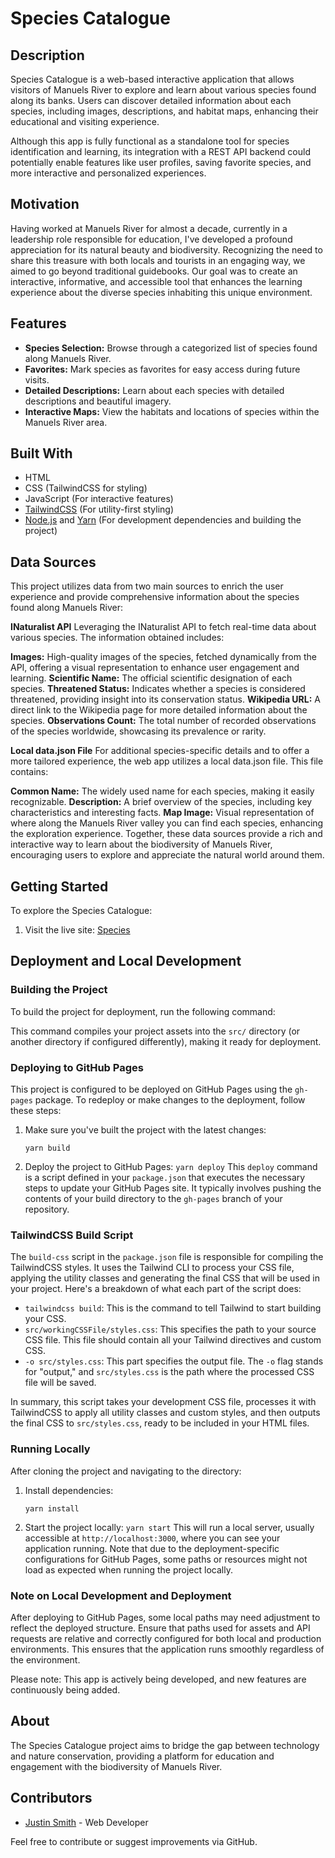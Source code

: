 # Species Catalogue

## Description

Species Catalogue is a web-based interactive application that allows visitors of
Manuels River to explore and learn about various species found along its banks.
Users can discover detailed information about each species, including images,
descriptions, and habitat maps, enhancing their educational and visiting
experience.

Although this app is fully functional as a standalone tool for species
identification and learning, its integration with a REST API backend could
potentially enable features like user profiles, saving favorite species, and
more interactive and personalized experiences.

## Motivation

Having worked at Manuels River for almost a decade, currently in a leadership role responsible for education, I've developed a profound appreciation for its natural beauty and biodiversity. Recognizing the need to share this treasure with both locals and tourists in an engaging way, we aimed to go beyond traditional guidebooks. Our goal was to create an interactive, informative, and accessible tool that enhances the learning experience about the diverse species inhabiting this unique environment.

## Features

- **Species Selection:** Browse through a categorized list of species found
  along Manuels River.
- **Favorites:** Mark species as favorites for easy access during future visits.
- **Detailed Descriptions:** Learn about each species with detailed descriptions
  and beautiful imagery.
- **Interactive Maps:** View the habitats and locations of species within the
  Manuels River area.

## Built With

- HTML
- CSS (TailwindCSS for styling)
- JavaScript (For interactive features)
- [TailwindCSS](https://tailwindcss.com/) (For utility-first styling)
- [Node.js](https://nodejs.org/) and [Yarn](https://yarnpkg.com/) (For
  development dependencies and building the project)


## Data Sources

This project utilizes data from two main sources to enrich the user experience and provide comprehensive information about the species found along Manuels River:

**INaturalist API**
Leveraging the INaturalist API to fetch real-time data about various species. The information obtained includes:

**Images:** High-quality images of the species, fetched dynamically from the API, offering a visual representation to enhance user engagement and learning.
**Scientific Name:** The official scientific designation of each species.
**Threatened Status:** Indicates whether a species is considered threatened, providing insight into its conservation status.
**Wikipedia URL:** A direct link to the Wikipedia page for more detailed information about the species.
**Observations Count:** The total number of recorded observations of the species worldwide, showcasing its prevalence or rarity.

**Local data.json File**
For additional species-specific details and to offer a more tailored experience, the web app utilizes a local data.json file. This file contains:

**Common Name:** The widely used name for each species, making it easily recognizable.
**Description:** A brief overview of the species, including key characteristics and interesting facts.
**Map Image:** Visual representation of where along the Manuels River valley you can find each species, enhancing the exploration experience.
Together, these data sources provide a rich and interactive way to learn about the biodiversity of Manuels River, encouraging users to explore and appreciate the natural world around them.

## Getting Started

To explore the Species Catalogue:

1. Visit the live site:
   [Species](https://justindotrocks.github.io/Species/)

## Deployment and Local Development

### Building the Project

To build the project for deployment, run the following command:

This command compiles your project assets into the `src/` directory (or another
directory if configured differently), making it ready for deployment.

### Deploying to GitHub Pages

This project is configured to be deployed on GitHub Pages using the `gh-pages`
package. To redeploy or make changes to the deployment, follow these steps:

1. Make sure you've built the project with the latest changes:
      ```
      yarn build
      ```
2. Deploy the project to GitHub Pages: ` yarn deploy ` This `deploy` command is
   a script defined in your `package.json` that executes the necessary steps to
   update your GitHub Pages site. It typically involves pushing the contents of
   your build directory to the `gh-pages` branch of your repository.

### TailwindCSS Build Script

The `build-css` script in the `package.json` file is responsible for compiling
the TailwindCSS styles. It uses the Tailwind CLI to process your CSS file,
applying the utility classes and generating the final CSS that will be used in
your project. Here's a breakdown of what each part of the script does:

- `tailwindcss build`: This is the command to tell Tailwind to start building
  your CSS.
- `src/workingCSSFile/styles.css`: This specifies the path to your source CSS
  file. This file should contain all your Tailwind directives and custom CSS.
- `-o src/styles.css`: This part specifies the output file. The `-o` flag stands
  for "output," and `src/styles.css` is the path where the processed CSS file
  will be saved.

In summary, this script takes your development CSS file, processes it with
TailwindCSS to apply all utility classes and custom styles, and then outputs the
final CSS to `src/styles.css`, ready to be included in your HTML files.

### Running Locally

After cloning the project and navigating to the directory:

1. Install dependencies:
      ```
      yarn install
      ```
2. Start the project locally: ` yarn start ` This will run a local server,
   usually accessible at `http://localhost:3000`, where you can see your
   application running. Note that due to the deployment-specific configurations
   for GitHub Pages, some paths or resources might not load as expected when
   running the project locally.

### Note on Local Development and Deployment

After deploying to GitHub Pages, some local paths may need adjustment to reflect
the deployed structure. Ensure that paths used for assets and API requests are
relative and correctly configured for both local and production environments.
This ensures that the application runs smoothly regardless of the environment.

Please note: This app is actively being developed, and new features are
continuously being added.

## About

The Species Catalogue project aims to bridge the gap between technology and
nature conservation, providing a platform for education and engagement with the
biodiversity of Manuels River.

## Contributors

- [Justin Smith](https://github.com/JustinDotRocks) - Web Developer

Feel free to contribute or suggest improvements via GitHub.
